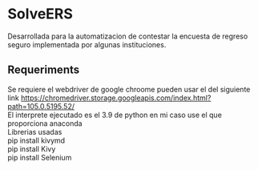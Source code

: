 # SolveERS
Desarrollada para la automatizacion de contestar la encuesta de regreso seguro implementada por algunas instituciones.

## Requeriments  
Se requiere el webdriver de google chroome pueden usar el del siguiente link https://chromedriver.storage.googleapis.com/index.html?path=105.0.5195.52/  
El interprete ejecutado es el 3.9 de python en mi caso use el que proporciona anaconda  
Librerias usadas  
pip install kivymd  
pip install Kivy  
pip install Selenium  

